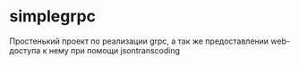 # simplegrpc

Простенький проект по реализации grpc, а так же предоставлении web-доступа к нему при помощи jsontranscoding
